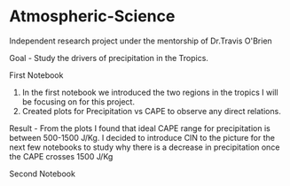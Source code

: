 # Atmospheric-Science
Independent research project under the mentorship of Dr.Travis O'Brien

Goal - Study the drivers of precipitation in the Tropics.

First Notebook

1) In the first notebook we introduced the two regions in the tropics I will be focusing on for this project.
2) Created plots for Precipitation vs CAPE to observe any direct relations.

Result - From the plots I found that ideal CAPE range for precipitation is between 500-1500 J/Kg. I decided to introduce CIN to the picture for the next few notebooks to study why there is a decrease in precipitation once the CAPE crosses 1500 J/Kg

Second Notebook
